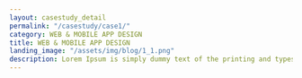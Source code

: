 ```yaml
---
layout: casestudy_detail
permalink: "/casestudy/case1/"
category: WEB & MOBILE APP DESIGN
title: WEB & MOBILE APP DESIGN 
landing_image: "/assets/img/blog/1_1.png"
description: Lorem Ipsum is simply dummy text of the printing and typesetting industry. Lorem Ipsum is simply dummy text of the...
---
```

